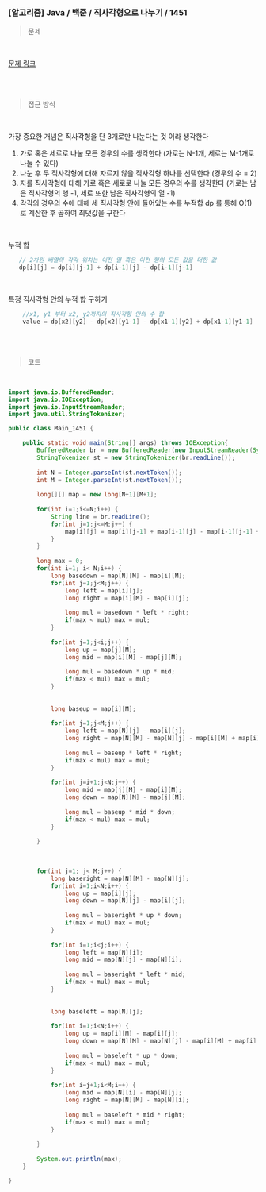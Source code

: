 <h3>[알고리즘]  Java / 백준 / 직사각형으로 나누기 / 1451 </h3>

> 문제
> 

<br>

[문제 링크](https://www.acmicpc.net/problem/1451)

<br>

<br>

> 접근 방식
> 

<br>

가장 중요한 개념은 직사각형을 단 3개로만 나눈다는 것 이라 생각한다

1. 가로 혹은 세로로 나눌 모든 경우의 수를 생각한다 (가로는 N-1개, 세로는 M-1개로 나눌 수 있다)
2. 나눈 후 두 직사각형에 대해 자르지 않을 직사각형 하나를 선택한다 (경우의 수 = 2)
3. 자를 직사각형에 대해 가로 혹은 세로로 나눌 모든 경우의 수를 생각한다 (가로는 남은 직사각형의 행 -1, 세로 또한 남은 직사각형의 열 -1)
4. 각각의 경우의 수에 대해 세 직사각형 안에 들어있는 수를 누적합 dp 를 통해 O(1)로 계산한 후 곱하여 최댓값을 구한다

<br>

 누적 합
    
 ```java
 	// 2차원 배열의 각각 위치는 이전 열 혹은 이전 행의 모든 값을 더한 값
 	dp[i][j] = dp[i][j-1] + dp[i-1][j] - dp[i-1][j-1]  
 ```

<br>

특정 직사각형 안의 누적 합 구하기

```java
    //x1, y1 부터 x2, y2까지의 직사각형 안의 수 합
    value = dp[x2][y2] - dp[x2][y1-1] - dp[x1-1][y2] + dp[x1-1][y1-1]
```

<br>
<br>

> 코드
> 

<br>

```java
import java.io.BufferedReader;
import java.io.IOException;
import java.io.InputStreamReader;
import java.util.StringTokenizer;

public class Main_1451 {

	public static void main(String[] args) throws IOException{
		BufferedReader br = new BufferedReader(new InputStreamReader(System.in));
		StringTokenizer st = new StringTokenizer(br.readLine());
		
		int N = Integer.parseInt(st.nextToken());
		int M = Integer.parseInt(st.nextToken());
		
		long[][] map = new long[N+1][M+1];
		
		for(int i=1;i<=N;i++) {
			String line = br.readLine();
			for(int j=1;j<=M;j++) {
				map[i][j] = map[i][j-1] + map[i-1][j] - map[i-1][j-1] + (line.charAt(j-1) -'0');
			}
		}
		
		long max = 0;
		for(int i=1; i< N;i++) {
			long basedown = map[N][M] - map[i][M];
			for(int j=1;j<M;j++) {
				long left = map[i][j];
				long right = map[i][M] - map[i][j];
				
				long mul = basedown * left * right;
				if(max < mul) max = mul; 	
			}
			
			for(int j=1;j<i;j++) {
				long up = map[j][M];
				long mid = map[i][M] - map[j][M];
				
				long mul = basedown * up * mid;
				if(max < mul) max = mul; 	
			}
			
			
			long baseup = map[i][M];
			
			for(int j=1;j<M;j++) {
				long left = map[N][j] - map[i][j];
				long right = map[N][M] - map[N][j] - map[i][M] + map[i][j];
				
				long mul = baseup * left * right;
				if(max < mul) max = mul;
			}
			
			for(int j=i+1;j<N;j++) {
				long mid = map[j][M] - map[i][M];
				long down = map[N][M] - map[j][M];
				
				long mul = baseup * mid * down;
				if(max < mul) max = mul;
			}
			
		}
		
		
		
		for(int j=1; j< M;j++) {
			long baseright = map[N][M] - map[N][j];
			for(int i=1;i<N;i++) {
				long up = map[i][j];
				long down = map[N][j] - map[i][j];
				
				long mul = baseright * up * down;
				if(max < mul) max = mul; 	
			}
			
			for(int i=1;i<j;i++) {
				long left = map[N][i];
				long mid = map[N][j] - map[N][i];
				
				long mul = baseright * left * mid;
				if(max < mul) max = mul; 	
			}
			
			
			long baseleft = map[N][j];
			
			for(int i=1;i<N;i++) {
				long up = map[i][M] - map[i][j];
				long down = map[N][M] - map[N][j] - map[i][M] + map[i][j];
				
				long mul = baseleft * up * down;
				if(max < mul) max = mul;
			}
			
			for(int i=j+1;i<M;i++) {
				long mid = map[N][i] - map[N][j];
				long right = map[N][M] - map[N][i];
				
				long mul = baseleft * mid * right;
				if(max < mul) max = mul;
			}
			
		}
		
		System.out.println(max);
	}

}
```
